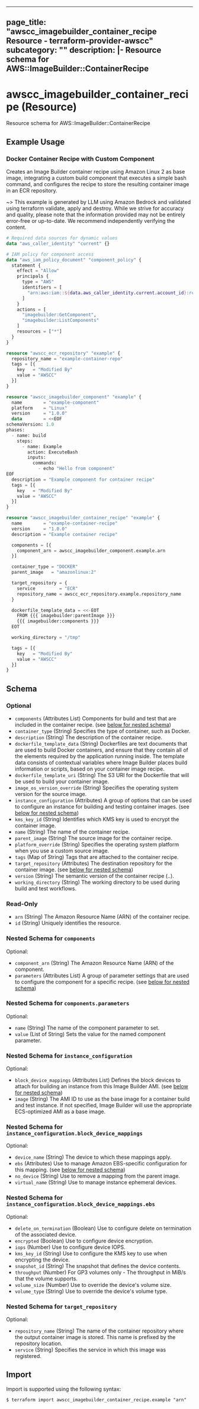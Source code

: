 
---
page_title: "awscc_imagebuilder_container_recipe Resource - terraform-provider-awscc"
subcategory: ""
description: |-
  Resource schema for AWS::ImageBuilder::ContainerRecipe
---

# awscc_imagebuilder_container_recipe (Resource)

Resource schema for AWS::ImageBuilder::ContainerRecipe

## Example Usage

### Docker Container Recipe with Custom Component

Creates an Image Builder container recipe using Amazon Linux 2 as base image, integrating a custom build component that executes a simple bash command, and configures the recipe to store the resulting container image in an ECR repository.

~> This example is generated by LLM using Amazon Bedrock and validated using terraform validate, apply and destroy. While we strive for accuracy and quality, please note that the information provided may not be entirely error-free or up-to-date. We recommend independently verifying the content.

```terraform
# Required data sources for dynamic values
data "aws_caller_identity" "current" {}

# IAM policy for component access
data "aws_iam_policy_document" "component_policy" {
  statement {
    effect = "Allow"
    principals {
      type = "AWS"
      identifiers = [
        "arn:aws:iam::${data.aws_caller_identity.current.account_id}:root"
      ]
    }
    actions = [
      "imagebuilder:GetComponent",
      "imagebuilder:ListComponents"
    ]
    resources = ["*"]
  }
}

resource "awscc_ecr_repository" "example" {
  repository_name = "example-container-repo"
  tags = [{
    key   = "Modified By"
    value = "AWSCC"
  }]
}

resource "awscc_imagebuilder_component" "example" {
  name        = "example-component"
  platform    = "Linux"
  version     = "1.0.0"
  data        = <<EOF
schemaVersion: 1.0
phases:
  - name: build
    steps:
      - name: Example
        action: ExecuteBash
        inputs:
          commands:
            - echo "Hello from component"
EOF
  description = "Example component for container recipe"
  tags = [{
    key   = "Modified By"
    value = "AWSCC"
  }]
}

resource "awscc_imagebuilder_container_recipe" "example" {
  name        = "example-container-recipe"
  version     = "1.0.0"
  description = "Example container recipe"

  components = [{
    component_arn = awscc_imagebuilder_component.example.arn
  }]

  container_type = "DOCKER"
  parent_image   = "amazonlinux:2"

  target_repository = {
    service         = "ECR"
    repository_name = awscc_ecr_repository.example.repository_name
  }

  dockerfile_template_data = <<-EOT
    FROM {{{ imagebuilder:parentImage }}}
    {{{ imagebuilder:components }}}
  EOT

  working_directory = "/tmp"

  tags = [{
    key   = "Modified By"
    value = "AWSCC"
  }]
}
```

<!-- schema generated by tfplugindocs -->
## Schema

### Optional

- `components` (Attributes List) Components for build and test that are included in the container recipe. (see [below for nested schema](#nestedatt--components))
- `container_type` (String) Specifies the type of container, such as Docker.
- `description` (String) The description of the container recipe.
- `dockerfile_template_data` (String) Dockerfiles are text documents that are used to build Docker containers, and ensure that they contain all of the elements required by the application running inside. The template data consists of contextual variables where Image Builder places build information or scripts, based on your container image recipe.
- `dockerfile_template_uri` (String) The S3 URI for the Dockerfile that will be used to build your container image.
- `image_os_version_override` (String) Specifies the operating system version for the source image.
- `instance_configuration` (Attributes) A group of options that can be used to configure an instance for building and testing container images. (see [below for nested schema](#nestedatt--instance_configuration))
- `kms_key_id` (String) Identifies which KMS key is used to encrypt the container image.
- `name` (String) The name of the container recipe.
- `parent_image` (String) The source image for the container recipe.
- `platform_override` (String) Specifies the operating system platform when you use a custom source image.
- `tags` (Map of String) Tags that are attached to the container recipe.
- `target_repository` (Attributes) The destination repository for the container image. (see [below for nested schema](#nestedatt--target_repository))
- `version` (String) The semantic version of the container recipe (<major>.<minor>.<patch>).
- `working_directory` (String) The working directory to be used during build and test workflows.

### Read-Only

- `arn` (String) The Amazon Resource Name (ARN) of the container recipe.
- `id` (String) Uniquely identifies the resource.

<a id="nestedatt--components"></a>
### Nested Schema for `components`

Optional:

- `component_arn` (String) The Amazon Resource Name (ARN) of the component.
- `parameters` (Attributes List) A group of parameter settings that are used to configure the component for a specific recipe. (see [below for nested schema](#nestedatt--components--parameters))

<a id="nestedatt--components--parameters"></a>
### Nested Schema for `components.parameters`

Optional:

- `name` (String) The name of the component parameter to set.
- `value` (List of String) Sets the value for the named component parameter.



<a id="nestedatt--instance_configuration"></a>
### Nested Schema for `instance_configuration`

Optional:

- `block_device_mappings` (Attributes List) Defines the block devices to attach for building an instance from this Image Builder AMI. (see [below for nested schema](#nestedatt--instance_configuration--block_device_mappings))
- `image` (String) The AMI ID to use as the base image for a container build and test instance. If not specified, Image Builder will use the appropriate ECS-optimized AMI as a base image.

<a id="nestedatt--instance_configuration--block_device_mappings"></a>
### Nested Schema for `instance_configuration.block_device_mappings`

Optional:

- `device_name` (String) The device to which these mappings apply.
- `ebs` (Attributes) Use to manage Amazon EBS-specific configuration for this mapping. (see [below for nested schema](#nestedatt--instance_configuration--block_device_mappings--ebs))
- `no_device` (String) Use to remove a mapping from the parent image.
- `virtual_name` (String) Use to manage instance ephemeral devices.

<a id="nestedatt--instance_configuration--block_device_mappings--ebs"></a>
### Nested Schema for `instance_configuration.block_device_mappings.ebs`

Optional:

- `delete_on_termination` (Boolean) Use to configure delete on termination of the associated device.
- `encrypted` (Boolean) Use to configure device encryption.
- `iops` (Number) Use to configure device IOPS.
- `kms_key_id` (String) Use to configure the KMS key to use when encrypting the device.
- `snapshot_id` (String) The snapshot that defines the device contents.
- `throughput` (Number) For GP3 volumes only - The throughput in MiB/s that the volume supports.
- `volume_size` (Number) Use to override the device's volume size.
- `volume_type` (String) Use to override the device's volume type.




<a id="nestedatt--target_repository"></a>
### Nested Schema for `target_repository`

Optional:

- `repository_name` (String) The name of the container repository where the output container image is stored. This name is prefixed by the repository location.
- `service` (String) Specifies the service in which this image was registered.

## Import

Import is supported using the following syntax:

```shell
$ terraform import awscc_imagebuilder_container_recipe.example "arn"
```
